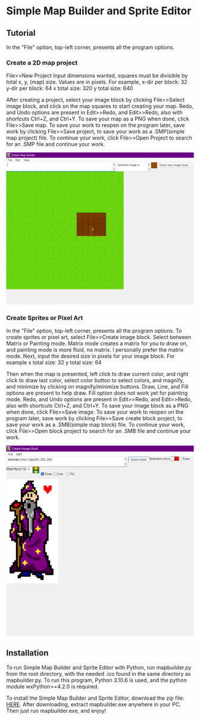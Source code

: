 # Simple Map Builder and Sprite Editor
## Tutorial
In the "File" option, top-left corner, presents all the program options.
### Create a 2D map project
File>>New Project
Input dimensions wanted, squares must be divisible by total x, y, (map) size. Values are in pixels. 
For example,
x-dir per block: 32
y-dir per block: 64
x total size: 320
y total size: 640

After creating a project, select your image block by clicking File>>Select image block, and click on the map squares to start creating your map.
Redo, and Undo options are present in Edit>>Redo, and Edit>>Redo, also with shortcuts Ctrl+Z, and Ctrl+Y.
To save your map as a PNG when done, click File>>Save map.
To save your work to reopen on the program later, save work by clicking File>>Save project, to save your work as a .SMP(simple map project) file.
To continue your work, click File>>Open Project to search for an .SMP file and continue your work.

![map demo screenshot](./images/mapdemo.png)

### Create Sprites or Pixel Art
In the "File" option, top-left corner, presents all the program options.
To create sprites or pixel art, select File>>Create image block.
Select between Matrix or Painting mode. Matrix mode creates a matrix for you to draw on, and painting mode is more fluid, no matrix. I personally prefer the matrix mode.
Next, input the desired size in pixels for your image block.
For example
x total size: 32
y total size: 64

Then when the map is presented, left click to draw current color, and right click to draw last color, select color button to select colors, and magnify, and minimize by clicking on magnify/minimize buttons. Draw, Line, and Fill options are present to help draw. Fill option does not work yet for painting mode.
Redo, and Undo options are present in Edit>>Redo, and Edit>>Redo, also with shortcuts Ctrl+Z, and Ctrl+Y.
To save your image block as a PNG when done, click File>>Save image.
To save your work to reopen on the program later, save work by clicking File>>Save create block project, to save your work as a .SMB(simple map block) file.
To continue your work, click File>>Open block project to search for an .SMB file and continue your work.

![pixel art screenshot](./images/wizarddemopic.png)

## Installation
To run Simple Map Builder and Sprite Editor with Python, run  mapbuilder.py from the root directory, with the needed .ico found in the same directory as mapbuilder.py. 
To run this program, Python 3.10.6 is used, and the python module wxPython==4.2.0 is required.

To install the Simple Map Builder and Sprite Editor, download the zip file: [HERE](https://drive.google.com/uc?export=download&id=1O6NiDIm4ElCl7PLApxUy1ikEsv_A7gMK). After downloading, extract mapbuilder.exe anywhere in your PC. Then just run mapbuilder.exe, and enjoy!